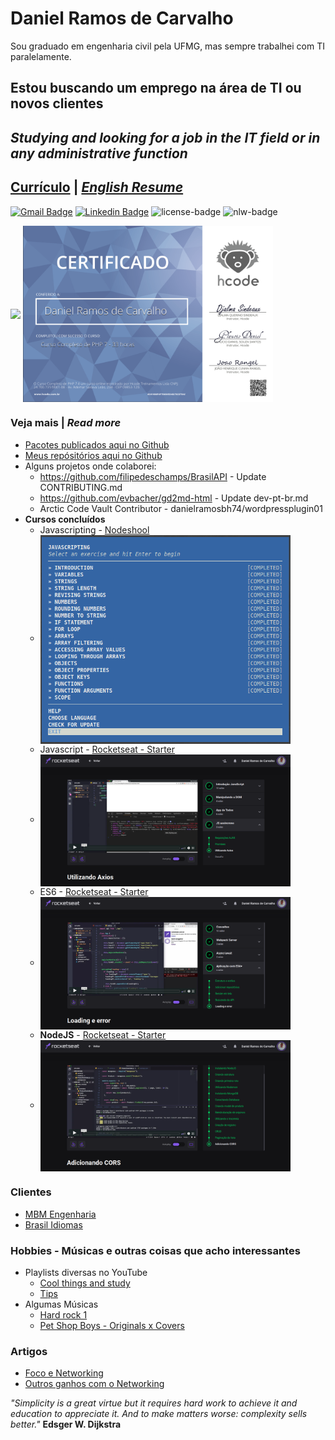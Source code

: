 # Daniel Ramos de Carvalho
<!-- [English]() -->

Sou graduado em engenharia civil pela UFMG, mas sempre trabalhei com TI paralelamente.

## Estou buscando um emprego na área de TI ou novos clientes
## _Studying and looking for a job in the IT field or in any administrative function_

## [Currículo](https://docs.google.com/document/d/1qwTXHvnYy-VAkCYS09f7etmYj8XaCxZmN1PT6pNsMIo/edit?usp=sharing) | [_English Resume_](https://docs.google.com/document/d/1S96gmuiGEplLz-ZoijuSvP4_5_fxKZrvGu5EtwekRXk/edit?usp=sharing)

[![Gmail Badge](https://img.shields.io/badge/-Gmail-c14438?style=flat-square&logo=Gmail&logoColor=white&link=mailto:danielramosbh74@gmail.com)](mailto:danielramosbh74@gmail.com)
[![Linkedin Badge](https://img.shields.io/badge/-LinkedIn-blue?style=flat-square&logo=Linkedin&logoColor=white&link=https://https://www.linkedin.com/in/daniel-ramos-de-carvalho/)](https://www.linkedin.com/in/daniel-ramos-de-carvalho/)
![license-badge](https://img.shields.io/github/license/danielramosbh74/danielramosbh74.github.io)
![nlw-badge](https://img.shields.io/badge/NLW-done-%21bcc1b&?logo=data:image/png;base64,iVBORw0KGgoAAAANSUhEUgAAABAAAAAQCAMAAAAoLQ9TAAAALVBMVEVHcExxWsF0XMJzXMJxWcFsUsD///9jRrzY0u6Xh9Gsn9n39fyMecy0qd2bjNJWBT0WAAAABHRSTlMA2Do606wF2QAAAGlJREFUGJVdj1cWwCAIBLEsRU3uf9xobDH8+GZwUYi8i6ucJwrxKE+7D0G9Q4vlYqtmCSjndr4CgCgzlyFgfKfKCVO0LrPKjmiqMxGXkJwNnXskqWG+1oSM+BSwD8f29YLNjvx/OQrn+g99oQSoNmt3PgAAAABJRU5ErkJggg==)

<img width="400px" align="center" src="https://github.com/danielramosbh74/danielramosbh74.github.io/blob/master/images/Certificado-G-Suite-Administration.png?raw=true">   <img width="400px" align="center" src="https://github.com/danielramosbh74/danielramosbh74/blob/master/images/Certificado-Curso-Completo-de-PHP-7.png?raw=true">

### Veja mais | _Read more_
- [Pacotes publicados aqui no Github](https://github.com/danielramosbh74?tab=packages)
- [Meus repósitórios aqui no Github](https://github.com/danielramosbh74?tab=repositories)
- Alguns projetos onde colaborei:
  - https://github.com/filipedeschamps/BrasilAPI - Update CONTRIBUTING.md
  - https://github.com/evbacher/gd2md-html - Update dev-pt-br.md
  - Arctic Code Vault Contributor - danielramosbh74/wordpressplugin01
- **Cursos concluídos**
  - Javascripting - [Nodeshool](https://nodeschool.io/)
  - <img width="400px" align="center" src="https://github.com/danielramosbh74/danielramosbh74/blob/master/images/javascripting-menu.png?raw=true">
  - Javascript - [Rocketseat - Starter](https://app.rocketseat.com.br/starter)
  - <img width="400px" align="center" src="https://github.com/danielramosbh74/danielramosbh74/blob/master/images/rocketseat-starter-javascript.png?raw=true">
  - ES6 - [Rocketseat - Starter](https://app.rocketseat.com.br/starter)
  - <img width="400px" align="center" src="https://github.com/danielramosbh74/danielramosbh74/blob/master/images/rocketseat-starter-ES6.png?raw=true">
  - **NodeJS** - [Rocketseat - Starter](https://app.rocketseat.com.br/starter)
  - <img width="400px" align="center" src="https://github.com/danielramosbh74/danielramosbh74/blob/master/images/rocketseat-starter-nodejs-concluido.png?raw=true">

### Clientes
- [MBM Engenharia](https://www.mbmengenhariabh.com.br/)
- [Brasil Idiomas](http://brasilidiomas.com.co/)

<!-- ### Crowdfunding - Financiamento coletivo - Investidores Anjo
- [Campanha no Apoia-se](https://apoia.se/webmaster1)
- Entre em contato comigo pelo e-mail ou Whatsapp para conversarmos mais a respeito da viabilidade de alguns projetos (seus e meus) e eu te apresentar um "Plano de negócios" resumido sobre alguns projetos que tenho em mente depois de ouvir os seus. -->

### Hobbies - Músicas e outras coisas que acho interessantes
- Playlists diversas no YouTube
  - [Cool things and study](https://www.youtube.com/playlist?list=PLJ2ujWpVndPOFOOMTzP8pAdby_3PoC911)
  - [Tips](https://www.youtube.com/playlist?list=PLJ2ujWpVndPOfM9t69ABnK67LV1DZaBeN)
- Algumas Músicas
  - [Hard rock 1](https://www.youtube.com/playlist?list=PLJ2ujWpVndPOra5G_XA-dgF7_SgHR5jiQ)
  - [Pet Shop Boys - Originals x Covers](https://www.youtube.com/playlist?list=PLJ2ujWpVndPO31TKSTyAbfY9KE4ROLyny)

### Artigos
- [Foco e Networking](https://www.linkedin.com/pulse/foco-e-networking-daniel-ramos-de-carvalho)
- [Outros ganhos com o Networking](https://www.linkedin.com/pulse/outros-ganhos-com-o-networking-daniel-ramos-de-carvalho)

_"Simplicity is a great virtue but it requires hard work to achieve it and education to appreciate it. And to make matters worse: complexity sells better."_
**Edsger W. Dijkstra**
